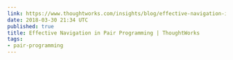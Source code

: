 ```yaml
---
link: https://www.thoughtworks.com/insights/blog/effective-navigation-in-pair-programming
date: 2018-03-30 21:34 UTC
published: true
title: Effective Navigation in Pair Programming | ThoughtWorks
tags:
- pair-programming
---
```



